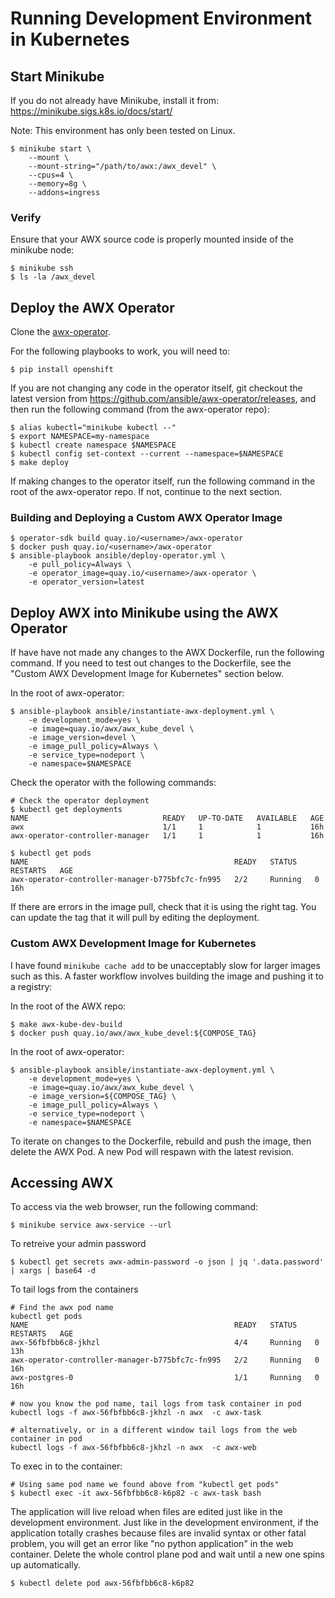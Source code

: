 # Running Development Environment in Kubernetes

## Start Minikube

If you do not already have Minikube, install it from:
https://minikube.sigs.k8s.io/docs/start/

Note: This environment has only been tested on Linux.

```
$ minikube start \
    --mount \
    --mount-string="/path/to/awx:/awx_devel" \
    --cpus=4 \
    --memory=8g \
    --addons=ingress
```

### Verify

Ensure that your AWX source code is properly mounted inside of the minikube node:

```
$ minikube ssh
$ ls -la /awx_devel
```

## Deploy the AWX Operator

Clone the [awx-operator](https://github.com/ansible/awx-operator).

For the following playbooks to work, you will need to:

```
$ pip install openshift
```

If you are not changing any code in the operator itself, git checkout the latest version from https://github.com/ansible/awx-operator/releases, and then run the following command (from the awx-operator repo):

```
$ alias kubectl="minikube kubectl --"
$ export NAMESPACE=my-namespace
$ kubectl create namespace $NAMESPACE
$ kubectl config set-context --current --namespace=$NAMESPACE
$ make deploy

```

If making changes to the operator itself, run the following command in the root
of the awx-operator repo. If not, continue to the next section.

### Building and Deploying a Custom AWX Operator Image

```
$ operator-sdk build quay.io/<username>/awx-operator
$ docker push quay.io/<username>/awx-operator
$ ansible-playbook ansible/deploy-operator.yml \
    -e pull_policy=Always \
    -e operator_image=quay.io/<username>/awx-operator \
    -e operator_version=latest
```

## Deploy AWX into Minikube using the AWX Operator

If have have not made any changes to the AWX Dockerfile, run the following
command. If you need to test out changes to the Dockerfile, see the
"Custom AWX Development Image for Kubernetes" section below.

In the root of awx-operator:

```
$ ansible-playbook ansible/instantiate-awx-deployment.yml \
    -e development_mode=yes \
    -e image=quay.io/awx/awx_kube_devel \
    -e image_version=devel \
    -e image_pull_policy=Always \
    -e service_type=nodeport \
    -e namespace=$NAMESPACE
```
Check the operator with the following commands:

```
# Check the operator deployment
$ kubectl get deployments
NAME                              READY   UP-TO-DATE   AVAILABLE   AGE
awx                               1/1     1            1           16h
awx-operator-controller-manager   1/1     1            1           16h

$ kubectl get pods
NAME                                              READY   STATUS    RESTARTS   AGE
awx-operator-controller-manager-b775bfc7c-fn995   2/2     Running   0          16h
```

If there are errors in the image pull, check that it is using the right tag. You can update the tag that it will pull by editing the deployment.

### Custom AWX Development Image for Kubernetes

I have found `minikube cache add` to be unacceptably slow for larger images such
as this. A faster workflow involves building the image and pushing it to a
registry:

In the root of the AWX repo:

```
$ make awx-kube-dev-build
$ docker push quay.io/awx/awx_kube_devel:${COMPOSE_TAG}
```

In the root of awx-operator:

```
$ ansible-playbook ansible/instantiate-awx-deployment.yml \
    -e development_mode=yes \
    -e image=quay.io/awx/awx_kube_devel \
    -e image_version=${COMPOSE_TAG} \
    -e image_pull_policy=Always \
    -e service_type=nodeport \
    -e namespace=$NAMESPACE
```

To iterate on changes to the Dockerfile, rebuild and push the image, then delete
the AWX Pod. A new Pod will respawn with the latest revision.

## Accessing AWX

To access via the web browser, run the following command:
```
$ minikube service awx-service --url
```

To retreive your admin password
```
$ kubectl get secrets awx-admin-password -o json | jq '.data.password' | xargs | base64 -d
```

To tail logs from the containers
```
# Find the awx pod name
kubectl get pods
NAME                                              READY   STATUS    RESTARTS   AGE
awx-56fbfbb6c8-jkhzl                              4/4     Running   0          13h
awx-operator-controller-manager-b775bfc7c-fn995   2/2     Running   0          16h
awx-postgres-0                                    1/1     Running   0          16h

# now you know the pod name, tail logs from task container in pod
kubectl logs -f awx-56fbfbb6c8-jkhzl -n awx  -c awx-task

# alternatively, or in a different window tail logs from the web container in pod
kubectl logs -f awx-56fbfbb6c8-jkhzl -n awx  -c awx-web
```

To exec in to the container:
```
# Using same pod name we found above from "kubectl get pods"
$ kubectl exec -it awx-56fbfbb6c8-k6p82 -c awx-task bash
```

The application will live reload when files are edited just like in the development environment. Just like in the development environment, if the application totally crashes because files are invalid syntax or other fatal problem, you will get an error like "no python application" in the web container. Delete the whole control plane pod and wait until a new one spins up automatically.
```
$ kubectl delete pod awx-56fbfbb6c8-k6p82
```
